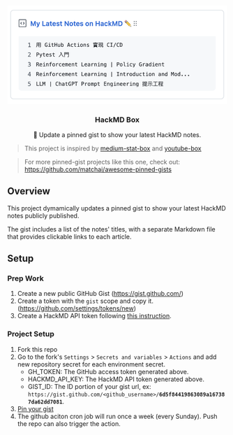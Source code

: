 <p align="center">
  <img src="/img/screenshot.png" width="535">
  <h3 align="center">HackMD Box</h3>
  <p align="center">📝 Update a pinned gist to show your latest HackMD notes.<p>
</p>

> This project is inspired by [medium-stat-box](https://github.com/kylemocode/medium-stat-box) and [youtube-box](https://github.com/SinaKhalili/youtube-box)

> For more pinned-gist projects like this one, check out: https://github.com/matchai/awesome-pinned-gists

## Overview
This project dymamically updates a pinned gist to show your latest HackMD notes publicly published. 

The gist includes a list of the notes' titles, with a separate Markdown file that provides clickable links to each article.

## Setup
### Prep Work
1. Create a new public GitHub Gist (https://gist.github.com/)
2. Create a token with the `gist` scope and copy it. (https://github.com/settings/tokens/new)
3. Create a HackMD API token following [this instruction](https://hackmd.io/@docs/HackMD_API_Book/https%3A%2F%2Fhackmd.io%2F%40hackmd-api%2Fdeveloper-portal).

### Project Setup
1. Fork this repo
2. Go to the fork's `Settings` > `Secrets and variables` > `Actions` and add new repository secret for each environment secret.
    - GH_TOKEN: The GitHub access token generated above.
    - HACKMD_API_KEY: The HackMD API token generated above.
    - GIST_ID: The ID portion of your gist url, ex: `https://gist.github.com/<github_username>/`**`6d5f84419863089a167387da62dd7081`**.
3. [Pin your gist](https://docs.github.com/en/account-and-profile/setting-up-and-managing-your-github-profile/customizing-your-profile/pinning-items-to-your-profile)
4. The github aciton cron job will run once a week (every Sunday). Push the repo can also trigger the action.